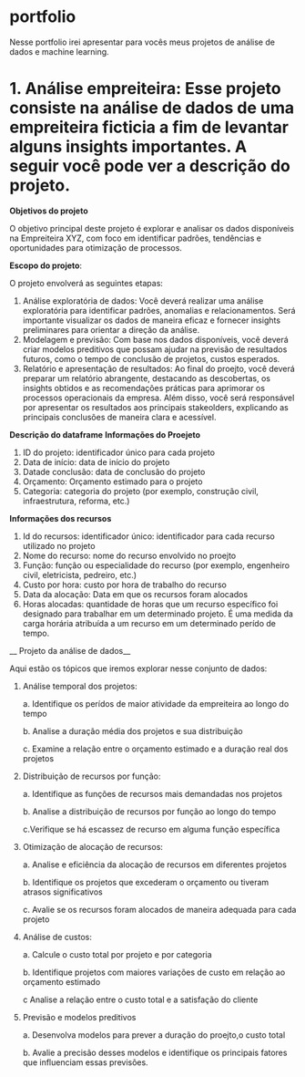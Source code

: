 # portfolio
Nesse portfolio irei apresentar para vocês meus projetos de análise de dados e machine learning.

# 1.  Análise empreiteira: Esse projeto consiste na análise de dados de uma empreiteira ficticia a fim de levantar alguns **insights** importantes. A seguir você pode ver a descrição do projeto.


**Objetivos do projeto**

O objetivo principal deste projeto é explorar e analisar os dados disponíveis na Empreiteira XYZ, com foco em identificar padrões, tendências e oportunidades para otimização de processos.

**Escopo do projeto**:

O projeto envolverá as seguintes etapas:

  1. Análise exploratória de dados: Você deverá realizar uma análise exploratória para identificar padrões, anomalias e relacionamentos. Será importante visualizar os dados de maneira eficaz e fornecer insights preliminares para orientar a direção da análise.
  2. Modelagem e previsão: Com base nos dados disponíveis, você deverá criar modelos preditivos que possam ajudar na previsão de resultados futuros, como o tempo de conclusão de projetos, custos esperados.
  3. Relatório e apresentação de resultados: Ao final do proejto, você deverá preparar um relatório abrangente, destacando as descobertas, os insights obtidos e as recomendações práticas para aprimorar os processos operacionais da empresa. Além disso, você será responsável por apresentar os resultados aos principais stakeolders, explicando as principais conclusões de maneira clara e acessível.


**Descrição do dataframe**
__Informações do Proejeto__

1.  ID do projeto: identificador único para cada projeto
2.  Data de início: data de início do projeto
3.  Datade conclusão: data de conclusão do projeto
4.  Orçamento: Orçamento estimado para o projeto
5.  Categoria: categoria do projeto (por exemplo, construção civil, infraestrutura, reforma, etc.)

__Informações dos recursos__

1. Id do recursos: identificador único: identificador para cada recurso utilizado no projeto
2. Nome do recurso: nome do recurso envolvido no proejto
3. Função: função ou especialidade do recurso (por exemplo, engenheiro civil, eletricista, pedreiro, etc.)
4. Custo por hora: custo por hora de trabalho do recurso
5. Data da alocação: Data em que os recursos foram alocados
6. Horas alocadas: quantidade de horas que um recurso específico foi designado para trabalhar em um determinado projeto. É uma medida da carga horária atribuída a um recurso em um determinado perído de tempo.

__ Projeto da análise de dados__

Aqui estão os tópicos que iremos explorar nesse conjunto de dados:

1. Análise temporal dos projetos:

    a. Identifique os perídos de maior atividade da empreiteira ao longo do tempo
    
    b. Analise a duração média dos projetos e sua distribuição
    
    c. Examine a relação entre o orçamento estimado e a duração real dos projetos
    
2. Distribuição de recursos por função:

    a. Identifique as funções de recursos mais demandadas nos projetos
    
    b. Analise a distribuição de recursos por função ao longo do tempo
    
    c.Verifique se há escassez de recurso em alguma função específica
    
3. Otimização de alocação de recursos:

    a. Analise e eficiência da alocação de recursos em diferentes projetos
    
    b. Identifique os projetos que excederam o orçamento ou tiveram atrasos   significativos
    
    c. Avalie se os recursos foram alocados de maneira adequada para cada projeto
    
4. Análise de custos:

    a. Calcule o custo total por projeto e por categoria
    
    b. Identifique projetos com maiores variações de custo em relação ao orçamento estimado
    
    c Analise a relação entre o custo total e a satisfação do cliente
    
5. Previsão e modelos preditivos

    a. Desenvolva modelos para prever a duração do proejto,o custo total
    
    b. Avalie a precisão desses modelos e identifique os principais fatores que influenciam essas previsões.
